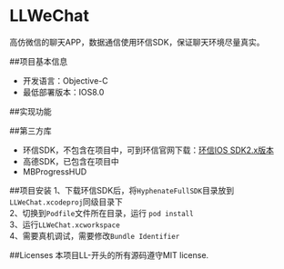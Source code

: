# LLWeChat
高仿微信的聊天APP，数据通信使用环信SDK，保证聊天环境尽量真实。

##项目基本信息
* 开发语言：Objective-C
* 最低部署版本：IOS8.0

##实现功能


##第三方库
* 环信SDK，不包含在项目中，可到环信官网下载：[环信IOS SDK2.x版本](http://www.easemob.com/download/im)<br/>
* 高德SDK，已包含在项目中
* MBProgressHUD

##项目安装
1、下载环信SDK后，将`HyphenateFullSDK`目录放到`LLWeChat.xcodeproj`同级目录下 <br/>
2、切换到`Podfile`文件所在目录，运行  `pod install` <br/>
3、运行`LLWeChat.xcworkspace`  <br/>
4、需要真机调试，需要修改`Bundle Identifier` <br/>

##Licenses
本项目LL-开头的所有源码遵守MIT license. 
